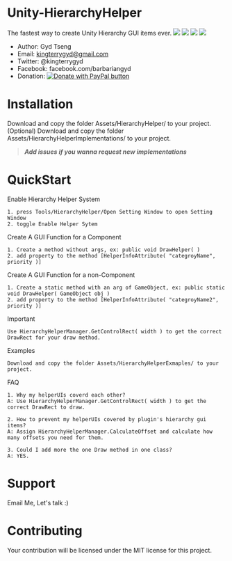 Unity-HierarchyHelper
=
The fastest way to create Unity Hierarchy GUI items ever.
![](http://i.imgur.com/nPJcYNG.gif)
![](https://i.imgur.com/oWhbFgi.png)
![](http://i.imgur.com/4QC5t3b.png)
![](http://i.imgur.com/cU2iwYG.png)
- Author: Gyd Tseng
- Email: kingterrygyd@gmail.com
- Twitter: @kingterrygyd
- Facebook: facebook.com/barbariangyd
- Donation: <a href='https://www.paypal.com/cgi-bin/webscr?cmd=_s-xclick&hosted_button_id=4YYN5LS3Y3S32&source=url'><img alt='Donate with PayPal button' src='https://www.paypalobjects.com/en_US/TW/i/btn/btn_donateCC_LG.gif' border='0' ></a>

Installation
=
Download and copy the folder Assets/HierarchyHelper/ to your project.
(Optional) Download and copy the folder Assets/HierarchyHelperImplementations/ to your project.
> **_Add issues if you wanna request new implementations_**

QuickStart
=
Enable Hierarchy Helper System
```
1. press Tools/HierarchyHelper/Open Setting Window to open Setting Window
2. toggle Enable Helper Sytem
```

Create A GUI Function for a Component
```
1. Create a method without args, ex: public void DrawHelper( )
2. add property to the method [HelperInfoAttribute( "categroyName", priority )]
```

Create A GUI Function for a non-Component
```
1. Create a static method with an arg of GameObject, ex: public static void DrawHelper( GameObject obj )
2. add property to the method [HelperInfoAttribute( "categroyName2", priority )]
```

Important
```
Use HierarchyHelperManager.GetControlRect( width ) to get the correct DrawRect for your draw method.
```

Examples
```
Download and copy the folder Assets/HierarchyHelperExmaples/ to your project.
```

FAQ
```
1. Why my helperUIs coverd each other?
A: Use HierarchyHelperManager.GetControlRect( width ) to get the correct DrawRect to draw.

2. How to prevent my helperUIs covered by plugin's hierarchy gui items?
A: Assign HierarchyHelperManager.CalculateOffset and calculate how many offsets you need for them.

3. Could I add more the one Draw method in one class?
A: YES.
```

Support
=
Email Me, Let's talk :)

Contributing
=
Your contribution will be licensed under the MIT license for this project.


